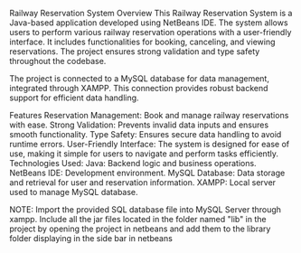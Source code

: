 Railway Reservation System
Overview
This Railway Reservation System is a Java-based application developed using NetBeans IDE. The system allows users to perform various railway reservation operations with a user-friendly interface. It includes functionalities for booking, canceling, and viewing reservations. The project ensures strong validation and type safety throughout the codebase.

The project is connected to a MySQL database for data management, integrated through XAMPP. This connection provides robust backend support for efficient data handling.

Features
Reservation Management: Book and manage railway reservations with ease.
Strong Validation: Prevents invalid data inputs and ensures smooth functionality.
Type Safety: Ensures secure data handling to avoid runtime errors.
User-Friendly Interface: The system is designed for ease of use, making it simple for users to navigate and perform tasks efficiently.
Technologies Used:
Java: Backend logic and business operations.
NetBeans IDE: Development environment.
MySQL Database: Data storage and retrieval for user and reservation information.
XAMPP: Local server used to manage MySQL database.

NOTE:
Import the provided SQL database file into MySQL Server through xampp.
Include  all the jar files located in the folder named "lib" in the project by opening the project in netbeans and add them to the library folder displaying in the side bar in netbeans
